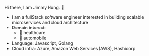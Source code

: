 Hi there, I am Jimmy Hung. 👋 
- I am a fullStack software engineer interested in building scalable microservices and cloud architecture
- Domain interest:
   - 🏥 healthcare
   - 🚙 automobile
- Language: Javascript, Golang
- Cloud infra: Azure, Amazon Web Services (AWS), Hashicorp
